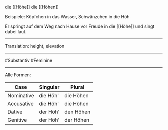 die [[Höhe]]
die [[Höhen]]

Beispiele:
Köpfchen in das Wasser, Schwänzchen in die Höh

Er springt auf dem Weg nach Hause vor Freude in die [[Höhe]] und singt dabei laut. 

---
Translation:
height, elevation

---

#Substantiv
#Feminine

---

Alle Formen:

| Case        | Singular         | Plural         |
|-------------|------------------|----------------|
| Nominative  | die Höh'         | die Höhen      |
| Accusative  | die Höh'         | die Höhen      |
| Dative      | der Höh'         | den Höhen      |
| Genitive    | der Höh'         | der Höhen      |, [[erhöhen]]